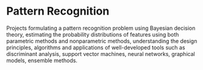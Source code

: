 # Pattern Recognition

Projects formulating a pattern recognition problem using Bayesian decision theory, estimating the probability distributions of features using both parametric methods and nonparametric methods, understanding the design principles, algorithms and applications of well-developed tools such as discriminant analysis, support vector machines, neural networks, graphical models, ensemble methods.
